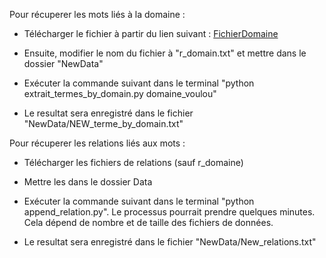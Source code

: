 Pour récuperer les mots liés à la domaine : 

- Télécharger le fichier à partir du lien suivant : [FichierDomaine](http://www.jeuxdemots.org/JDM-LEXICALNET-FR/01212020-LEXICALNET-JEUXDEMOTS-R3.txt)

- Ensuite, modifier le nom du fichier à "r_domain.txt" et mettre dans le dossier "NewData"

- Exécuter la commande suivant dans le terminal "python extrait_termes_by_domain.py domaine_voulou" 

- Le resultat sera enregistré dans le fichier "NewData/NEW_terme_by_domain.txt"

Pour récuperer les relations liés aux mots : 

- Télécharger les fichiers de relations (sauf r_domaine)

- Mettre les dans le dossier Data 

- Exécuter la commande suivant dans le terminal "python append_relation.py". Le processus pourrait prendre quelques minutes. Cela dépend de nombre et de taille des fichiers de données. 

- Le resultat sera enregistré dans le fichier "NewData/New_relations.txt"